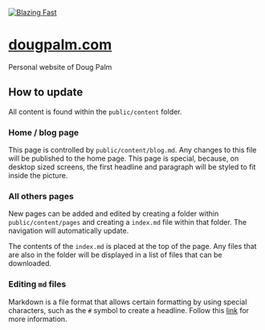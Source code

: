 [![Blazing Fast](https://img.shields.io/badge/speed-blazing%20%F0%9F%94%A5-brightgreen.svg)](https://twitter.com/acdlite/status/974390255393505280)

# [dougpalm.com](https://dougpalm.com)

Personal website of Doug Palm

## How to update

All content is found within the `public/content` folder.

### Home / blog page

This page is controlled by `public/content/blog.md`. Any changes to this file will be published to the home page. This page is special, because, on desktop sized screens, the first headline and paragraph will be styled to fit inside the picture.

### All others pages

New pages can be added and edited by creating a folder within `public/content/pages` and creating a `index.md` file within that folder. The navigation will automatically update.

The contents of the `index.md` is placed at the top of the page. Any files that are also in the folder will be displayed in a list of files that can be downloaded.

### Editing `md` files

Markdown is a file format that allows certain formatting by using special characters, such as the `#` symbol to create a headline. Follow this [link](https://www.markdownguide.org/cheat-sheet/) for more information.
